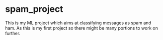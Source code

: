 # spam_project
This is my ML project which aims at classifying messages as spam and ham. As this is my first project so there might be many portions to work on further. 
